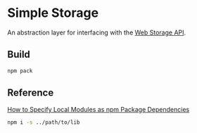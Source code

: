 # Simple Storage

An abstraction layer for interfacing with the [Web Storage API](https://developer.mozilla.org/en-US/docs/Web/API/Web_Storage_API).

## Build

```bash
npm pack
```

## Reference

[How to Specify Local Modules as npm Package Dependencies](https://stackoverflow.com/questions/15806241/how-to-specify-local-modules-as-npm-package-dependencies/38417065#38417065)

```bash
npm i -s ../path/to/lib
```